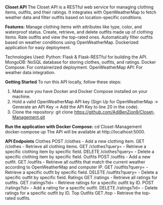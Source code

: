 **Closet API**
The Closet API is a RESTful web service for managing clothing items, outfits, and their ratings. It integrates with OpenWeatherMap to fetch weather data and filter outfits based on location-specific conditions.

**Features:**
Manage clothing items with attributes like type, color, and waterproof status.
Create, retrieve, and delete outfits made up of clothing items.
Rate outfits and view the top-rated ones.
Automatically filter outfits based on weather conditions using OpenWeatherMap.
Dockerized application for easy deployment.

Technologies Used:
Python: Flask & Flask-RESTful for building the API.
MongoDB: NoSQL database for storing clothes, outfits, and ratings.
Docker Compose: For containerized deployment.
OpenWeatherMap API: For weather data integration.

**Getting Started**
To run this API locally, follow these steps:
1. Make sure you have Docker and Docker Compose installed on your machine.
2. Hold a valid OpenWeatherMap API key (Sign Up for OpenWeatherMap -> Generate an API Key -> Add the API Key to line 20 in the code).
3. Clone the repository:
git clone https://github.com/AdiBenZion9/Closet-Management.git

**Run the application with Docker Compose:**
cd Closet-Management
docker-compose up
The API will be available at http://localhost:5000.

**API Endpoints**
Clothes
POST /clothes - Add a new clothing item.
GET /clothes - Retrieve all clothing items.
GET /clothes?query=<value> - Retrieve a specific clothing item by specific field.
DELETE /clothes?query=<value> - Delete a specific clothing item by specific field.
Outfits
POST /outfits - Add a new outfit.
GET /outfits - Retrieve all outfits that match the current weather according to OpenWeatherMap and computer IP.
GET /outfits?query=<value> - Retrieve a specific outfit by specific field.
DELETE /outfits?query=<value> - Delete a specific outfit by specific field.
Ratings
GET /ratings - Retrieve all ratings for outfits.
GET /ratings?id=<id> - Retrieve ratings for a specific outfit by ID.
POST /ratings?id=<id> - Add a rating for a specific outfit.
DELETE /ratings?id=<id> - Delete ratings for a specific outfit by ID.
Top Outfits
GET /top - Retrieve the top-rated outfits.
